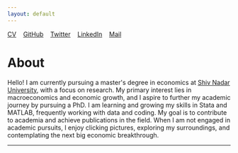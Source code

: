 ```yaml
---
layout: default
---
```


[CV](/assets/bishmay_CV.pdf)&nbsp;&nbsp;&nbsp;&nbsp;[GitHub](https://github.com/bishmaybarik)&nbsp;&nbsp;&nbsp;&nbsp;[Twitter](https://x.com/bishmayy)&nbsp;&nbsp;&nbsp;&nbsp;[LinkedIn](https://www.linkedin.com/in/bishmaybarik/)&nbsp;&nbsp;&nbsp;&nbsp;[Mail](mailto:bishmaykbarik@gmail.com)

# About

Hello! I am currently pursuing a master's degree in economics at [Shiv Nadar University](https://snu.edu.in/home/), with a focus on research. My primary interest lies in macroeconomics and economic growth, and I aspire to further my academic journey by pursuing a PhD. I am learning and growing my skills in Stata and MATLAB, frequently working with data and coding. My goal is to contribute to academia and achieve publications in the field. When I am not engaged in academic pursuits, I enjoy clicking pictures, exploring my surroundings, and contemplating the next big economic breakthrough.

---



